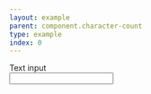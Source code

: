 ```yaml
---
layout: example
parent: component.character-count
type: example
index: 0
---
```

<div class="ds_question  js_character-count">
<label class="ds_label" for="textinput1-character-limit">Text input</label><br />
<input maxlength="20" class="ds_input  ds_input--fixed-10" type="text" id="textinput1-character-limit" />
</div>
